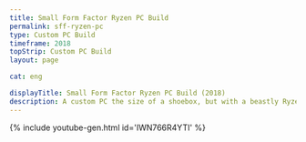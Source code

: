 ```yaml
---
title: Small Form Factor Ryzen PC Build
permalink: sff-ryzen-pc
type: Custom PC Build
timeframe: 2018
topStrip: Custom PC Build
layout: page

cat: eng

displayTitle: Small Form Factor Ryzen PC Build (2018)
description: A custom PC the size of a shoebox, but with a beastly Ryzen R5 2600 and GTX 1060 for twice the power of my old build. I discuss the components I selected and why, the build process, and the final performance and cooling.
---
```


{% include youtube-gen.html id='IWN766R4YTI' %}
